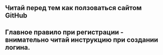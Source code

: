 ## Читай перед тем как ползоваться сайтом GitHub 

## Главное правило при регистрации - внимательно читай инструкцию при создании логина. 